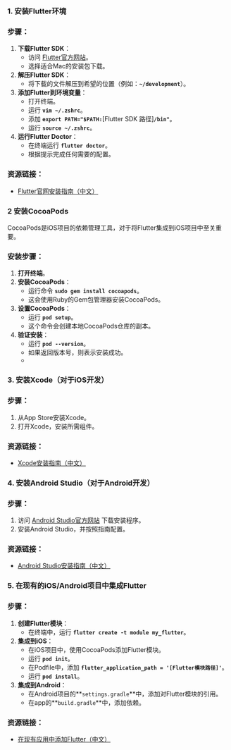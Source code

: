 # 

### **1. 安装Flutter环境**

### 步骤：

1. **下载Flutter SDK**：
    - 访问 [Flutter官方网站]([https://flutter.dev/docs/get-started/install](https://flutter.cn/docs/get-started/install))。
    - 选择适合Mac的安装包下载。
2. **解压Flutter SDK**：
    - 将下载的文件解压到希望的位置（例如：**`~/development`**）。
3. **添加Flutter到环境变量**：
    - 打开终端。
    - 运行 **`vim ~/.zshrc`**。
    - 添加 **`export PATH="$PATH:`**[Flutter SDK 路径]**`/bin"`**。
    - 运行 **`source ~/.zshrc`**。
4. **运行Flutter Doctor**：
    - 在终端运行 **`flutter doctor`**。
    - 根据提示完成任何需要的配置。

### 资源链接：

- [Flutter官网安装指南（中文）](https://flutter.cn/docs/get-started/install/macos)

### **2 安装CocoaPods**

CocoaPods是iOS项目的依赖管理工具，对于将Flutter集成到iOS项目中至关重要。

### 安装步骤：

1. **打开终端**。
2. **安装CocoaPods**：
    - 运行命令 **`sudo gem install cocoapods`**。
    - 这会使用Ruby的Gem包管理器安装CocoaPods。
3. **设置CocoaPods**：
    - 运行 **`pod setup`**。
    - 这个命令会创建本地CocoaPods仓库的副本。
4. **验证安装**：
    - 运行 **`pod --version`**。
    - 如果返回版本号，则表示安装成功。
    - 
### **3. 安装Xcode（对于iOS开发）**

### 步骤：

1. 从App Store安装Xcode。
2. 打开Xcode，安装所需组件。

### 资源链接：

- [Xcode安装指南（中文）](https://developer.apple.com/cn/xcode/)

### **4. 安装Android Studio（对于Android开发）**

### 步骤：

1. 访问 [Android Studio官方网站](https://developer.android.com/studio) 下载安装程序。
2. 安装Android Studio，并按照指南配置。

### 资源链接：

- [Android Studio安装指南（中文）](https://developer.android.com/studio/install)

### **5. 在现有的iOS/Android项目中集成Flutter**

### 步骤：

1. **创建Flutter模块**：
    - 在终端中，运行 **`flutter create -t module my_flutter`**。
2. **集成到iOS**：
    - 在iOS项目中，使用CocoaPods添加Flutter模块。
    - 运行 **`pod init`**。
    - 在Podfile中，添加 **`flutter_application_path = '[Flutter模块路径]'`**。
    - 运行 **`pod install`**。
3. **集成到Android**：
    - 在Android项目的**`settings.gradle`**中，添加对Flutter模块的引用。
    - 在app的**`build.gradle`**中，添加依赖。

### 资源链接：

- [在现有应用中添加Flutter（中文）](https://flutter.cn/docs/development/add-to-app)
